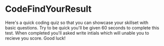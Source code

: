 # CodeFindYourResult
Here's a quick coding quiz so that you can showcase your skillset with basic questions. Try to be quick you'll be given 60 seconds to complete this test. When completed you'll asked write intials which will unable you to recieve you score. Good luck!